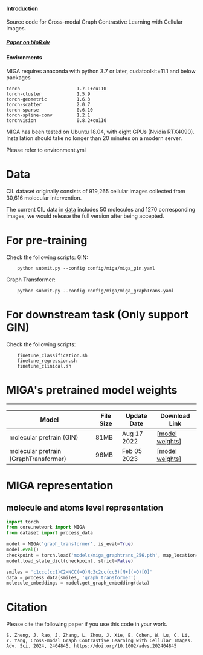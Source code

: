 ####  Introduction
Source code for Cross-modal Graph Contrastive Learning with Cellular Images.


##### [Paper on bioRxiv](https://www.biorxiv.org/content/10.1101/2022.06.05.494905v1)

####  Environments
MIGA requires anaconda with python 3.7 or later, cudatoolkit=11.1 and below packages
```
torch                     1.7.1+cu110
torch-cluster             1.5.9
torch-geometric           1.6.3
torch-scatter             2.0.7
torch-sparse              0.6.10
torch-spline-conv         1.2.1
torchvision               0.8.2+cu110
```

MIGA has been tested on Ubuntu 18.04, with eight GPUs (Nvidia RTX4090). Installation should take no longer than 20 minutes on a modern server.

Please refer to environment.yml

# Data
CIL dataset originally consists of 919,265 cellular images collected from 30,616 molecular intervention.

The current CIL data in [data](https://drive.google.com/drive/folders/1_JYDE2AUBePDsJ9ux8AmC2ZbdlWJmNEq?usp=sharing) includes 50 molecules and 1270 corresponding images, we would release the full version after being accepted.


# For pre-training
Check the following scripts:
GIN:
```
    python submit.py --config config/miga/miga_gin.yaml
```
Graph Transformer:
```
    python submit.py --config config/miga/miga_graphTrans.yaml
```

# For downstream task (Only support GIN)
Check the following scripts:

```
    finetune_classification.sh
    finetune_regression.sh
    finetune_clinical.sh
```

# MIGA's pretrained model weights
----------------------------------

| Model                     | File Size  |Update Date | Download Link                                                | 
|--------------------------|------------| ------------|--------------------------------------------------------------|
| molecular pretrain (GIN)       | 81MB   | Aug 17 2022 |  [[model weights](https://github.com/prokia/MIGA/blob/main/model/miga_gin_256.pth)]     |
| molecular pretrain (GraphTransformer)          | 96MB   | Feb 05 2023 | [[model weights](https://github.com/prokia/MIGA/blob/main/model/miga_graphtrans_256.pth)]      |



# MIGA representation
## molecule and atoms level representation

```python
import torch
from core.network import MIGA
from dataset import process_data

model = MIGA('graph_transformer', is_eval=True)
model.eval()
checkpoint = torch.load('models/miga_graphtrans_256.pth', map_location='cpu')
model.load_state_dict(checkpoint, strict=False)

smiles = 'c1ccc(cc1)C2=NCC(=O)Nc3c2cc(cc3)[N+](=O)[O]'
data = process_data(smiles, 'graph_transformer')
molecule_embeddings = model.get_graph_embedding(data)
```

# Citation
Please cite the following paper if you use this code in your work.

```
S. Zheng, J. Rao, J. Zhang, L. Zhou, J. Xie, E. Cohen, W. Lu, C. Li, Y. Yang, Cross-modal Graph Contrastive Learning with Cellular Images. Adv. Sci. 2024, 2404845. https://doi.org/10.1002/advs.202404845
```